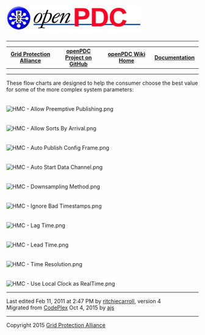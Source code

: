 <html lang="en" xmlns="http://www.w3.org/1999/xhtml">
<head>
<meta charset="utf-8" />
</head>
<body>
<!--HtmlToGmd.Body-->
<h1><a href="https://github.com/GridProtectionAlliance/openPDC/tree/master/Source/Documentation/wiki/openPDC_Home.md"><img src="https://github.com/GridProtectionAlliance/openPDC/blob/master/Source/Documentation/wiki/openPDC_Logo.png" alt="The Open Source Phasor Data Concentrator" /></a></h1>
<hr />
<div id="NavigationMenu">
<table style="width: 100%; border-collapse: collapse; border: 0px solid gray;">
<tr>
<td style="width: 25%; text-align:center;"><b><a href="http://www.gridprotectionalliance.org">Grid Protection Alliance</a></b></td>
<td style="width: 25%; text-align:center;"><b><a href="https://github.com/GridProtectionAlliance/openPDC">openPDC Project on GitHub</a></b></td>
<td style="width: 25%; text-align:center;"><b><a href="https://github.com/GridProtectionAlliance/openPDC/tree/master/Source/Documentation/wiki/openPDC_Home.md">openPDC Wiki Home</a></b></td>
<td style="width: 25%; text-align:center;"><b><a href="https://github.com/GridProtectionAlliance/openPDC/tree/master/Source/Documentation/wiki/openPDC_Documentation_Home.md">Documentation</a></b></td>
</tr>
</table>
</div>
<hr />
<!--/HtmlToGmd.Body-->
<div class="WikiContent">
<div class="wikidoc">These flow charts are designed to help the consumer choose the best value for some of the more complex system parameters:<br>
<br>
<a name="Allow_Preemptive_Publishing"></a><br>
<img src="https://github.com/GridProtectionAlliance/openPDC/blob/master/Source/Documentation/wiki/Help_Me_Choose_Diagrams.files/HMC_-_Allow_Preemptive_Publishing.png" alt="HMC - Allow Preemptive Publishing.png" title="HMC - Allow Preemptive Publishing.png"><br>
<br>
<a name="Allow_Sorts_By_Arrival"></a><br>
<img src="https://github.com/GridProtectionAlliance/openPDC/blob/master/Source/Documentation/wiki/Help_Me_Choose_Diagrams.files/HMC_-_Allow_Sorts_By_Arrival.png" alt="HMC - Allow Sorts By Arrival.png" title="HMC - Allow Sorts By Arrival.png"><br>
<br>
<a name="Auto_Publish_Config_Frame"></a><br>
<img src="https://github.com/GridProtectionAlliance/openPDC/blob/master/Source/Documentation/wiki/Help_Me_Choose_Diagrams.files/HMC_-_Auto_Publish_Config_Frame.png" alt="HMC - Auto Publish Config Frame.png" title="HMC - Auto Publish Config Frame.png"><br>
<br>
<a name="Auto_Start_Data_Channel"></a><br>
<img src="https://github.com/GridProtectionAlliance/openPDC/blob/master/Source/Documentation/wiki/Help_Me_Choose_Diagrams.files/HMC_-_Auto_Start_Data_Channel.png" alt="HMC - Auto Start Data Channel.png" title="HMC - Auto Start Data Channel.png"><br>
<br>
<a name="Downsampling_Method"></a><br>
<img src="https://github.com/GridProtectionAlliance/openPDC/blob/master/Source/Documentation/wiki/Help_Me_Choose_Diagrams.files/HMC_-_Downsampling_Method.png" alt="HMC - Downsampling Method.png" title="HMC - Downsampling Method.png"><br>
<br>
<a name="Ignore_Bad_Timestamps"></a><br>
<img src="https://github.com/GridProtectionAlliance/openPDC/blob/master/Source/Documentation/wiki/Help_Me_Choose_Diagrams.files/HMC_-_Ignore_Bad_Timestamps.png" alt="HMC - Ignore Bad Timestamps.png" title="HMC - Ignore Bad Timestamps.png"><br>
<br>
<a name="Lag_Time"></a><br>
<img src="https://github.com/GridProtectionAlliance/openPDC/blob/master/Source/Documentation/wiki/Help_Me_Choose_Diagrams.files/HMC_-_Lag_Time.png" alt="HMC - Lag Time.png" title="HMC - Lag Time.png"><br>
<br>
<a name="Lead_Time"></a><br>
<img src="https://github.com/GridProtectionAlliance/openPDC/blob/master/Source/Documentation/wiki/Help_Me_Choose_Diagrams.files/HMC_-_Lead_Time.png" alt="HMC - Lead Time.png" title="HMC - Lead Time.png"><br>
<br>
<a name="Time_Resolution"></a><br>
<img src="https://github.com/GridProtectionAlliance/openPDC/blob/master/Source/Documentation/wiki/Help_Me_Choose_Diagrams.files/HMC_-_Time_Resolution.png" alt="HMC - Time Resolution.png" title="HMC - Time Resolution.png"><br>
<br>
<a name="Use_Local_Clock_as_RealTime"></a><br>
<img src="https://github.com/GridProtectionAlliance/openPDC/blob/master/Source/Documentation/wiki/Help_Me_Choose_Diagrams.files/HMC_-_Use_Local_Clock_as_RealTime.png" alt="HMC - Use Local Clock as RealTime.png" title="HMC - Use Local Clock as RealTime.png"><br>
</div>
</div>
<div id="footer">
<hr />
Last edited <span class="smartDate" title="2/11/2011 2:47:28 PM" LocalTimeTicks="1297464448">Feb 11, 2011 at 2:47 PM</span> by <a id="wikiEditByLink" href="https://github.com/GridProtectionAlliance/openPDC/tree/master/Source/Documentation/wiki/Contributors/ritchiecarroll.md">ritchiecarroll</a>, version 4<br />
Migrated from <a href="http://openpdc.codeplex.com/wikipage?title=Help%20Me%20Choose%20Diagrams">CodePlex</a> Oct 4, 2015 by <a href="https://github.com/GridProtectionAlliance/openPDC/tree/master/Source/Documentation/wiki/Contributors/ajstadlin.md">ajs</a>
</div>
<!--HtmlToGmd.Foot-->
<div id="copyright">
<hr />
Copyright 2015 <a href="http://www.gridprotectionoalliance.org">Grid Protection Alliance</a>
</div>
<!--/HtmlToGmd.Foot-->
</body>
</html>
